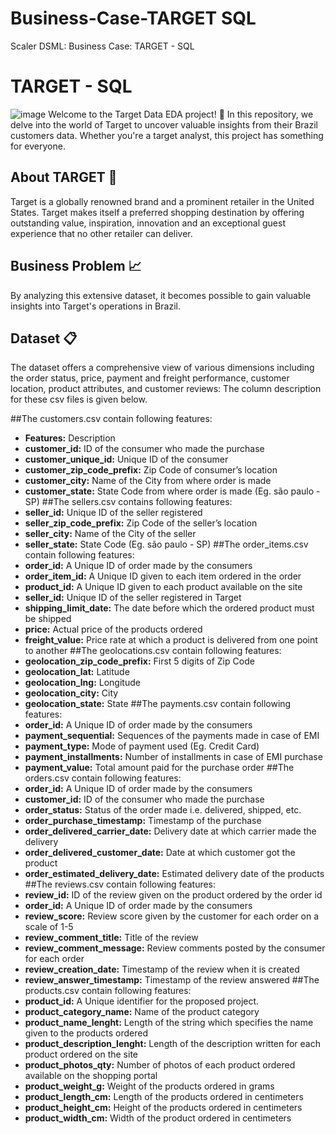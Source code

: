 # Business-Case-TARGET SQL
Scaler DSML: Business Case: TARGET - SQL
# TARGET - SQL
![image](https://github.com/user-attachments/assets/3e8aa802-65a3-4ef5-99be-0d170d08ec49)
Welcome to the Target Data EDA project! 🎉 In this repository, we delve into the world of Target to uncover valuable insights from their Brazil customers data. Whether you're a target analyst, this project has something for everyone.
## About TARGET 🛒
Target is a globally renowned brand and a prominent retailer in the United States. Target makes itself a preferred shopping destination by offering outstanding value, inspiration, innovation and an exceptional guest experience that no other retailer can deliver.
## Business Problem 📈
By analyzing this extensive dataset, it becomes possible to gain valuable insights into Target's operations in Brazil.
## Dataset 📋
The dataset offers a comprehensive view of various dimensions including the order status, price, payment and freight performance, customer location, product attributes, and customer reviews:
The column description for these csv files is given below.

##The customers.csv contain following features:
- **Features:** Description
- **customer_id:** ID of the consumer who made the purchase
- **customer_unique_id:** Unique ID of the consumer
- **customer_zip_code_prefix:** Zip Code of consumer’s location
- **customer_city:** Name of the City from where order is made
- **customer_state:** State Code from where order is made (Eg. são paulo - SP)
##The sellers.csv contains following features:
- **seller_id:** Unique ID of the seller registered
- **seller_zip_code_prefix:** Zip Code of the seller’s location
- **seller_city:** Name of the City of the seller
- **seller_state:** State Code (Eg. são paulo - SP)
##The order_items.csv contain following features:
- **order_id:** A Unique ID of order made by the consumers
- **order_item_id:** A Unique ID given to each item ordered in the order
- **product_id:** A Unique ID given to each product available on the site
- **seller_id:** Unique ID of the seller registered in Target
- **shipping_limit_date:** The date before which the ordered product must be shipped
- **price:** Actual price of the products ordered
- **freight_value:** Price rate at which a product is delivered from one point to another
##The geolocations.csv contain following features:
- **geolocation_zip_code_prefix:** First 5 digits of Zip Code
- **geolocation_lat:** Latitude
- **geolocation_lng:** Longitude
- **geolocation_city:** City
- **geolocation_state:** State
##The payments.csv contain following features:
- **order_id:** A Unique ID of order made by the consumers
- **payment_sequential:** Sequences of the payments made in case of EMI
- **payment_type:** Mode of payment used (Eg. Credit Card)
- **payment_installments:** Number of installments in case of EMI purchase
- **payment_value:** Total amount paid for the purchase order
##The orders.csv contain following features:
- **order_id:** A Unique ID of order made by the consumers
- **customer_id:** ID of the consumer who made the purchase
- **order_status:** Status of the order made i.e. delivered, shipped, etc.
- **order_purchase_timestamp:** Timestamp of the purchase
- **order_delivered_carrier_date:** Delivery date at which carrier made the delivery
- **order_delivered_customer_date:** Date at which customer got the product
- **order_estimated_delivery_date:** Estimated delivery date of the products
##The reviews.csv contain following features:
- **review_id:** ID of the review given on the product ordered by the order id
- **order_id:** A Unique ID of order made by the consumers
- **review_score:** Review score given by the customer for each order on a scale of 1-5
- **review_comment_title:** Title of the review
- **review_comment_message:** Review comments posted by the consumer for each order
- **review_creation_date:** Timestamp of the review when it is created
- **review_answer_timestamp:** Timestamp of the review answered
##The products.csv contain following features:
- **product_id:** A Unique identifier for the proposed project.
- **product_category_name:** Name of the product category
- **product_name_lenght:** Length of the string which specifies the name given to the products ordered
- **product_description_lenght:** Length of the description written for each product ordered on the site
- **product_photos_qty:** Number of photos of each product ordered available on the shopping portal
- **product_weight_g:** Weight of the products ordered in grams
- **product_length_cm:** Length of the products ordered in centimeters
- **product_height_cm:** Height of the products ordered in centimeters
- **product_width_cm:** Width of the product ordered in centimeters

